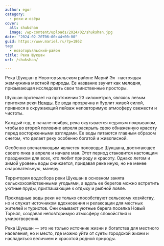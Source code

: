 ```yaml
---
author: egor
category:
  - реки-и-озёра
cover:
  alt: shukshan
  image: /wp-content/uploads/2024/02/shukshan.jpg
date: "2024-02-20T06:00:44+00:00"
guid: https://www.mariel.ru/?p=1862
tag:
  - новоторъяльский-район
title: Река Шукшан
url: /shukshan/

---
```

Река Шукшан в Новоторъяльском районе Марий Эл -настоящая жемчужина местной природы. Ее название звучит как мелодия, призывающая исследовать свои таинственные просторы.

Шукшан протекает на протяжении 23 километров, являясь левым притоком реки [Немды](/nemda/). Ее вода прозрачна и бурлит живой силой, привнося в окружающий пейзаж неповторимую атмосферу свежести и чистоты.

Каждый год, в начале ноября, река окутывается ледяным покрывалом, чтобы во второй половине апреля раскрыть свою обнаженную красоту перед восторженными взглядами. Ее воды питаются главным образом снегом, что делает реку особенно богатой и живописной.

Особенно впечатляющим является половодье Шукшана, достигающее своего пика в апреле и начале мая. Этот период становится настоящим праздником для всех, кто любит природу и красоту. Однако летом и зимой уровень воды снижается, придавая реке иную, но не менее очаровательную, манеру.

Территория водосбора реки Шукшан в основном занята сельскохозяйственными угодьями, а вдоль ее берегов можно встретить уютные пруды, приглашающие к отдыху и рыбной ловле.

Прохладные воды реки не только способствуют сельскому хозяйству, но и служат источником вдохновения и релаксации для местных жителей и туристов. Они омывают уютные берега поселка Новый Торъял, создавая неповторимую атмосферу спокойствия и умиротворения.

Река Шукшан — это не только источник жизни и богатства для местного населения, но и место, где можно уйти от суеты городской жизни и насладиться величием и красотой родной природы.
